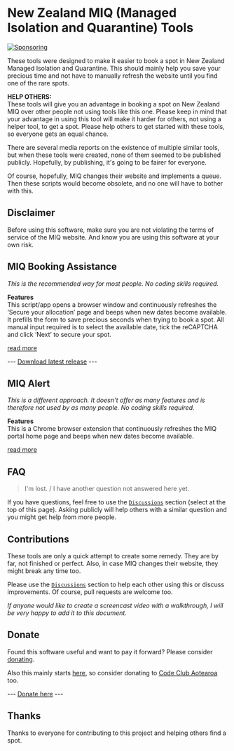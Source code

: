 # New Zealand MIQ (Managed Isolation and Quarantine) Tools

[![Sponsoring][sponsor-badge]][sponsor-url]

These tools were designed to make it easier to book a spot in New Zealand Managed Isolation and Quarantine. This should mainly help you save your precious time and not have to manually refresh the website until you find one of the rare spots.

**HELP OTHERS:**  
These tools will give you an advantage in booking a spot on New Zealand MIQ over other people not using tools like this one. Please keep in mind that your advantage in using this tool will make it harder for others, not using a helper tool, to get a spot. Please help others to get started with these tools, so everyone gets an equal chance. 

There are several media reports on the existence of multiple similar tools, but when these tools were created, none of them seemed to be published publicly. Hopefully, by publishing, it's going to be fairer for everyone. 

Of course, hopefully, MIQ changes their website and implements a queue. Then these scripts would become obsolete, and no one will have to bother with this.

## Disclaimer

Before using this software, make sure you are not violating the terms of service of the MIQ website. And know you are using this software at your own risk. 

## MIQ Booking Assistance

*This is the recommended way for most people. No coding skills required.*

**Features**  
This script/app opens a browser window and continuously refreshes the ‘Secure your allocation’ page and beeps when new dates become available. It prefills the form to save precious seconds when trying to book a spot. All manual input required is to select the available date, tick the reCAPTCHA and click ‘Next’ to secure your spot.

[read more](https://github.com/monagjr/miq-nz-booking-tools/blob/master/MIQ-Booking-Assistance/README.md)

--- [Download latest release](https://github.com/monagjr/miq-nz-booking-tools/releases/latest) ---

## MIQ Alert

*This is a different approach. It doesn't offer as many features and is therefore not used by as many people. No coding skills required.*

**Features**  
This is a Chrome browser extension that continuously refreshes the MIQ portal home page and beeps when new dates become available.


[read more](https://github.com/monagjr/miq-nz-booking-tools/blob/master/MIQ-Alert/README.md)
## FAQ

> I'm lost. / I have another question not answered here yet.

If you have questions, feel free to use the [`Discussions`](https://github.com/monagjr/miq-nz-booking-tools/discussions) section (select at the top of this page). Asking publicly will help others with a similar question and you might get help from more people.

## Contributions

These tools are only a quick attempt to create some remedy. They are by far, not finished or perfect. Also, in case MIQ changes their website, they might break any time too.

Please use the [`Discussions`](https://github.com/monagjr/miq-nz-booking-tools/discussions) section to help each other using this or discuss improvements. Of course, pull requests are welcome too.

_If anyone would like to create a screencast video with a walkthrough, I will be very happy to add it to this document._

## Donate

Found this software useful and want to pay it forward? Please consider [donating](https://www.buymeacoffee.com/mojr).

Also this mainly starts [here](https://github.com/jvolker/miq-nz-booking-tools), so consider donating to [Code Club Aotearoa](https://codeclub.nz/page/support-us) too. 

--- [Donate here](https://www.buymeacoffee.com/mojr) ---

## Thanks

Thanks to everyone for contributing to this project and helping others find a spot.


[sponsor-badge]: https://img.shields.io/badge/-Support%20this!-blue?style=flat-square
[sponsor-url]: https://www.buymeacoffee.com/mojr
